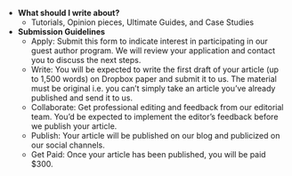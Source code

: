 - **What should I write about?**
    - Tutorials, Opinion pieces, Ultimate Guides, and Case Studies
- **Submission Guidelines**
  - Apply: Submit this form to indicate interest in participating in our guest author program. We will review your application and contact you to discuss the next steps.
  - Write: You will be expected to write the first draft of your article (up to 1,500 words) on Dropbox paper and submit it to us. The material must be original i.e. you can’t simply take an article you’ve already published and send it to us.
  - Collaborate: Get professional editing and feedback from our editorial team. You’d be expected to implement the editor’s feedback before we publish your article.
  - Publish: Your article will be published on our blog and publicized on our social channels.
  - Get Paid: Once your article has been published, you will be paid $300.